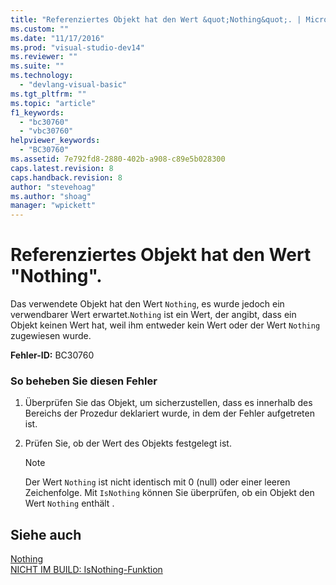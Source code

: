 ```yaml
---
title: "Referenziertes Objekt hat den Wert &quot;Nothing&quot;. | Microsoft Docs"
ms.custom: ""
ms.date: "11/17/2016"
ms.prod: "visual-studio-dev14"
ms.reviewer: ""
ms.suite: ""
ms.technology: 
  - "devlang-visual-basic"
ms.tgt_pltfrm: ""
ms.topic: "article"
f1_keywords: 
  - "bc30760"
  - "vbc30760"
helpviewer_keywords: 
  - "BC30760"
ms.assetid: 7e792fd8-2880-402b-a908-c89e5b028300
caps.latest.revision: 8
caps.handback.revision: 8
author: "stevehoag"
ms.author: "shoag"
manager: "wpickett"
---
```

# Referenziertes Objekt hat den Wert &quot;Nothing&quot;.
Das verwendete Objekt hat den Wert `Nothing`, es wurde jedoch ein verwendbarer Wert erwartet.`Nothing` ist ein Wert, der angibt, dass ein Objekt keinen Wert hat, weil ihm entweder kein Wert oder der Wert `Nothing` zugewiesen wurde.  
  
 **Fehler\-ID:** BC30760  
  
### So beheben Sie diesen Fehler  
  
1.  Überprüfen Sie das Objekt, um sicherzustellen, dass es innerhalb des Bereichs der Prozedur deklariert wurde, in dem der Fehler aufgetreten ist.  
  
2.  Prüfen Sie, ob der Wert des Objekts festgelegt ist.  
  
    > [!NOTE]
    >  Der Wert `Nothing` ist nicht identisch mit 0 \(null\) oder einer leeren Zeichenfolge. Mit `IsNothing` können Sie überprüfen, ob ein Objekt den Wert `Nothing` enthält .  
  
## Siehe auch  
 [Nothing](../../visual-basic/language-reference/nothing.md)   
 [NICHT IM BUILD: IsNothing\-Funktion](http://msdn.microsoft.com/de-de/5b2a4626-e6a9-49d1-b9b1-fcc6a1302319)